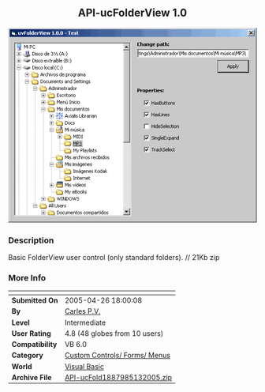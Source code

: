 ﻿<div align="center">

## API\-ucFolderView 1\.0

<img src="PIC2004930142751704.gif">
</div>

### Description

Basic FolderView user control (only standard folders). // 21Kb zip
 
### More Info
 


<span>             |<span>
---                |---
**Submitted On**   |2005-04-26 18:00:08
**By**             |[Carles P\.V\.](https://github.com/Planet-Source-Code/PSCIndex/blob/master/ByAuthor/carles-p-v.md)
**Level**          |Intermediate
**User Rating**    |4.8 (48 globes from 10 users)
**Compatibility**  |VB 6\.0
**Category**       |[Custom Controls/ Forms/  Menus](https://github.com/Planet-Source-Code/PSCIndex/blob/master/ByCategory/custom-controls-forms-menus__1-4.md)
**World**          |[Visual Basic](https://github.com/Planet-Source-Code/PSCIndex/blob/master/ByWorld/visual-basic.md)
**Archive File**   |[API\-ucFold1887985132005\.zip](https://github.com/Planet-Source-Code/carles-p-v-api-ucfolderview-1-0__1-56432/archive/master.zip)








